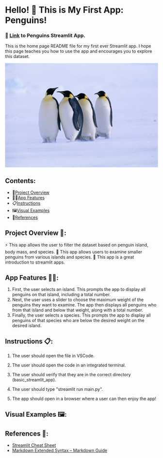 # Hello! 👋 This is **My First App: Penguins!**

### 🔗 [Link](https://penguins-basic.streamlit.app) to Penguins Streamlit App.

This is the home page README file for my first ever Streamlit app. I hope this page teaches you how to use the app and encourages you to explore this dataset.

![Title Page Image](penguins.jpg)

## Contents:
- 🧩[Project Overview](#project-overview)
- 👩‍💻[App Features](#app-features)
- 📋[Instructions](#instructions)
- 🖼️[Visual Examples](#visual-examples)
- 📕[References](#references)

## Project Overview 🧩:
⚡ This app allows the user to filter the dataset based on penguin island, body mass, and species.
🔬 This app allows users to examine smaller penguins from various islands and species.
🌱 This app is a great introduction to streamlit apps.

## App Features 👩‍💻:
1) First, the user selects an island. This prompts the app to display all penguins on that island, including a total number.
2) Next, the user uses a slider to choose the maximum weight of the penguins they want to examine. The app then displays all penguins who from that island and below that weight, along with a total number.
3) Finally, the user selects a species. This prompts the app to display all penguins of that species who are below the desired weight on the desired island.

## Instructions 📋:
1. The user should open the file in VSCode. 

2. The user should open the code in an integrated terminal.

3. The user should verify that they are in the correct directory (basic_streamlit_app).

4. The user should type "streamlit run main.py".

5. The app should open in a browser where a user can then enjoy the app!

## Visual Examples 🖼️:


## References 📕:
- [Streamlit Cheat Sheet](https://docs.streamlit.io/develop/quick-reference/cheat-sheet)
- [Markdown Extended Syntax – Markdown Guide](https://www.markdownguide.org/extended-syntax/)
